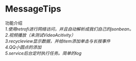 # MessageTips
功能介绍<br>
<dfn>
  1.使用retrofi进行网络访问，并且自动解析成我们自己的jsonbean。<br>
  2.视频播放（未测试VideoAcitivity）<br>
  3.recycleview显示数据，并给item添加单击与长按事件<br>
  4.QQ小圆点的添加<br>
  5.service后台定时执行任务。简单的log<br>
</dfn>
  
